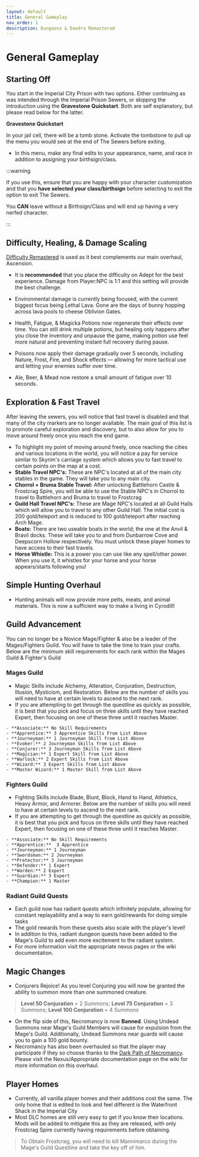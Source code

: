 ```yaml
---
layout: default
title: General Gameplay
nav_order: 1
description: Dungeons & Daedra Remastered
---
```


# General Gameplay

## Starting Off

You start in the Imperial City Prison with two options. Either continuing as was intended through the Imperial Prison Sewers, or skipping the introduction using the **Gravestone Quickstart**. Both are self explanatory, but please read below for the latter.

**Gravestone Quickstart**

In your jail cell, there will be a tomb stone. Activate the tombstone to pull up the menu you would see at the end of The Sewers before exiting.
- In this menu, make any final edits to your appearance, name, and race in addition to assigning your birthsign/class.

:::warning 

If you use this, ensure that you are happy with your character customization and that you **have selected your class/birthsign** before selecting to exit the option to exit The Sewers.

You **CAN** leave without a Birthsign/Class and will end up having a very nerfed character.

:::

## Difficulty, Healing, & Damage Scaling

[Difficulty Remastered](https://www.nexusmods.com/oblivionremastered/mods/624) is used as it best complements our main overhaul, Ascension.
- It is **recommended** that you place the difficulty on Adept for the best experience. Damage from Player:NPC is 1:1 and this setting will provide the best challenge.

- Environmental damage is currently being focused, with the current biggest focus being Lethal Lava. Gone are the days of bunny hopping across lava pools to cheese Oblivion Gates.
- Health, Fatigue, & Magicka Potions now regenerate their effects over time. You can still drink multiple potions, but healing only happens after you close the inventory and unpause the game, making potion use feel more natural and preventing instant full recovery during pause.
- Poisons now apply their damage gradually over 5 seconds, including Nature, Frost, Fire, and Shock effects — allowing for more tactical use and letting your enemies suffer over time.
- Ale, Beer, & Mead now restore a small amount of fatigue over 10 seconds.

## Exploration & Fast Travel

After leaving the sewers, you will notice that fast travel is disabled and that many of the city markers are no longer available. The main goal of this list is to promote careful exploration and discovery, but to also allow for you to move around freely once you reach the end game. 
- To highlight my point of moving around freely, once reaching the cities and various locations in the world, you will notice a pay for service similar to Skyrim's carriage system which allows you to fast travel to certain points on the map at a cost.
- **Stable Travel NPC's:** These are NPC's located at all of the main city stables in the game. They will take you to any main city. 
- **Chorrol + Bruma Stable Travel:** After unlocking Battlehorn Castle & Frostcrag Spire, you will be able to use the Stable NPC's in Chorrol to travel to Battlehorn and Bruma to travel to Frostcrag
- **Guild Hall Travel NPC's:** These are Mage NPC's located at all Guild Halls which will allow you to travel to any other Guild Hall. The initial cost is 200 gold/teleport and is reduced to 100 gold/teleport after reaching Arch Mage.
- **Boats:** There are two useable boats in the world; the one at the Anvil & Bravil docks. These will take you to and from Dunbarrow Cove and Deepscorn Hollow respectively. You must unlock these player homes to have access to their fast travels.
- **Horse Whistle:** This is a power you can use like any spell/other power. When you use it, it whistles for your horse and your horse appears/starts following you!

## Simple Hunting Overhaul
- Hunting animals will now provide more pelts, meats, and animal materials. This is now a sufficient way to make a living in Cyrodill! 

## Guild Advancement

You can no longer be a Novice Mage/Fighter & also be a leader of the Mages/Fighters Guild. You will have to take the time to train your crafts. Below are the minimum skill requirements for each rank within the Mages Guild & Fighter's Guild

### **Mages Guild**

- Magic Skills include Alchemy, Alteration, Conjuration, Destruction, Illusion, Mysticism, and Restoration. Below are the number of skills you will need to have at certain levels to ascend to the next rank.
- If you are attempting to get through the questline as quickly as possible, it is best that you pick and focus on three skills until they have reached Expert, then focusing on one of these three until it reaches Master.

```
- **Associate:** No Skill Requirements
- **Apprentice:** 3 Apprentice﻿﻿﻿﻿ Skills From List Above
- **Journeyman:** 1 Journeyman﻿﻿﻿﻿ Skill from List Above
- **Evoker:** 2 Journeyman﻿﻿﻿﻿﻿ Skills from List Above
- **Conjurer:** 3 Journeyman﻿﻿﻿﻿﻿ Skills from List Above
- **Magician:** 1 Expert﻿﻿﻿﻿﻿﻿ Skill from List Above
- **Warlock:** 2 Expert﻿﻿﻿﻿﻿﻿ Skills from List Above
- **Wizard:** 3 Expert﻿﻿﻿﻿﻿﻿ Skills from List Above
- **Master Wizard:** 1 Master Skill from List Above
```

### **Fighters Guild**

- Fighting Skills include Blade, Blunt, Block, Hand to Hand, Athletics, Heavy Armor, and Armorer. Below are the number of skills you will need to have at certain levels to ascend to the next rank.
- If you are attempting to get through the questline as quickly as possible, it is best that you pick and focus on three skills until they have reached Expert, then focusing on one of these three until it reaches Master.

```
- **Associate:** No Skill Requirements
- **﻿﻿﻿﻿Apprentice:**  3 Apprentice
- **﻿﻿﻿﻿Journeyman:** 1 Journeyman
- **Swordsman:** 2 Journeyman
- **﻿﻿﻿﻿﻿Protector:** 3 Journeyman
- **Defender:** 1 Expert
- **﻿﻿﻿﻿﻿﻿Warden:** 2 Expert
- **﻿﻿﻿﻿﻿﻿Guardian:** 3 Expert
- **Champion:** 1 Master
```

### Radiant Guild Quests

- Each guild now has radiant quests which infinitely populate, allowing for constant replayability and a way to earn gold/rewards for doing simple tasks
- The gold rewards from these quests also scale with the player's level!
- In addition to this, radiant dungeon quests have been added to the Mage's Guild to add even more excitement to the radiant system.
- For more information visit the appropriate nexus pages or the wiki documentation.

## Magic Changes

- Conjurers Rejoice! As you level Conjuring you will now be granted the ability to summon more than one summoned creature.
> **Level 50 Conjuration** = 2 Summons; **Level 75 Conjuration** = 3 Summons; **Level 100 Conjuration** = 4 Summons
- On the flip side of this, Necromancy is now **Banned**. Using Undead Summons near Mage's Guild Members will cause for expulsion from the Mage's Guild. Additionally, Undead Summons near guards will cause you to gain a 100 gold bounty.
- Necromancy has also been overhauled so that the player may participate if they so choose thanks to the [Dark Path of Necromancy](https://www.nexusmods.com/oblivionremastered/mods/2531?tab=description). Please visit the Nexus/Appropriate documentation page on the wiki for more information on this overhaul.


## Player Homes
- Currently, all vanilla player homes and their additions cost the same. The only home that is edited to look and feel different is the Waterfront Shack in the Imperial City
- Most DLC homes are still very easy to get if you know their locations. Mods will be added to mitigate this as they are released, with only Frostcrag Spire currently having requirements before obtaining.
> To Obtain Frostcrag, you will need to kill Mannimarco during the Mage's Guild Questline and take the key off of him.
